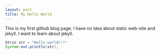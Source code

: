 ```yaml
---
layout: post
title: My Hello World
---
```


This is my first github blog page.
I have no idea about static web-site and jekyll.
I want to learn about jekyll.

```java
Strin str = "Hello world!!!"
System.out.println(str);
```